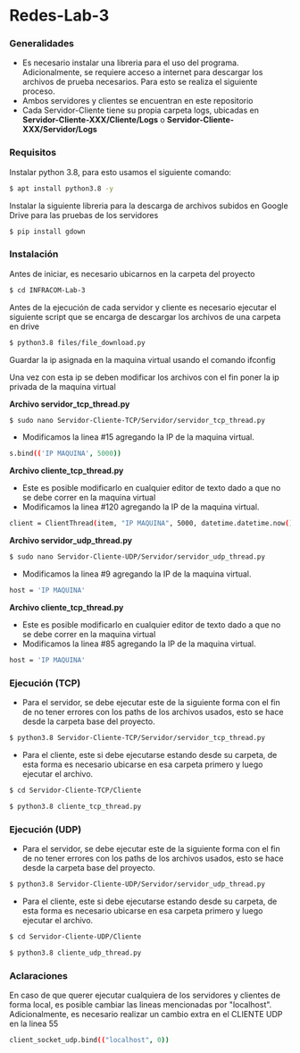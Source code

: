 # Redes-Lab-3

### Generalidades

* Es necesario instalar una libreria para el uso del programa. Adicionalmente, se requiere acceso a internet para descargar los archivos de prueba necesarios. Para esto se realiza el siguiente proceso.
* Ambos servidores y clientes se encuentran en este repositorio
* Cada Servidor-Cliente tiene su propia carpeta logs, ubicadas en **Servidor-Cliente-XXX/Cliente/Logs** o **Servidor-Cliente-XXX/Servidor/Logs**

### Requisitos

Instalar python 3.8, para esto usamos el siguiente comando:

```bash
$ apt install python3.8 -y
```

Instalar la siguiente libreria para la descarga de archivos subidos en Google Drive para las pruebas de los servidores

```bash
$ pip install gdown
```

### Instalación

Antes de iniciar, es necesario ubicarnos en la carpeta del proyecto

```bash
$ cd INFRACOM-Lab-3
```

Antes de la ejecución de cada servidor y cliente es necesario ejecutar el siguiente script que se encarga de descargar los archivos de una carpeta en drive

```bash
$ python3.8 files/file_download.py
```

Guardar la ip asignada en la maquina virtual usando el comando ifconfig

Una vez con esta ip se deben modificar los archivos con el fin poner la ip privada de la maquina virtual

**Archivo servidor_tcp_thread.py**
```bash
$ sudo nano Servidor-Cliente-TCP/Servidor/servidor_tcp_thread.py
```
* Modificamos la linea #15 agregando la IP de la maquina virtual.

```bash
s.bind(('IP MAQUINA', 5000))
```

**Archivo cliente_tcp_thread.py**
* Este es posible modificarlo en cualquier editor de texto dado a que no se debe correr en la maquina virtual
* Modificamos la linea #120 agregando la IP de la maquina virtual.

```bash
client = ClientThread(item, "IP MAQUINA", 5000, datetime.datetime.now().strftime("%Y-%m-%d-%H-%M-%S") + "-log.txt", file_num)
```

**Archivo servidor_udp_thread.py**
```bash
$ sudo nano Servidor-Cliente-UDP/Servidor/servidor_udp_thread.py
```
* Modificamos la linea #9 agregando la IP de la maquina virtual.

```bash
host = 'IP MAQUINA'
```

**Archivo cliente_tcp_thread.py**
* Este es posible modificarlo en cualquier editor de texto dado a que no se debe correr en la maquina virtual
* Modificamos la linea #85 agregando la IP de la maquina virtual.

```bash
host = 'IP MAQUINA'
```

### Ejecución (TCP)

* Para el servidor, se debe ejecutar este de la siguiente forma con el fin de no tener errores con los paths de los archivos usados, esto se hace desde la carpeta base del proyecto.

```bash
$ python3.8 Servidor-Cliente-TCP/Servidor/servidor_tcp_thread.py
```

* Para el cliente, este si debe ejecutarse estando desde su carpeta, de esta forma es necesario ubicarse en esa carpeta primero y luego ejecutar el archivo.

```bash
$ cd Servidor-Cliente-TCP/Cliente
```

```bash
$ python3.8 cliente_tcp_thread.py
```

### Ejecución (UDP)

* Para el servidor, se debe ejecutar este de la siguiente forma con el fin de no tener errores con los paths de los archivos usados, esto se hace desde la carpeta base del proyecto.

```bash
$ python3.8 Servidor-Cliente-UDP/Servidor/servidor_udp_thread.py
```

* Para el cliente, este si debe ejecutarse estando desde su carpeta, de esta forma es necesario ubicarse en esa carpeta primero y luego ejecutar el archivo.

```bash
$ cd Servidor-Cliente-UDP/Cliente
```

```bash
$ python3.8 cliente_udp_thread.py
```

### Aclaraciones
En caso de que querer ejecutar cualquiera de los servidores y clientes de forma local, es posible cambiar las lineas mencionadas por "localhost". Adicionalmente, es necesario realizar un cambio extra en el CLIENTE UDP en la linea 55

```bash
client_socket_udp.bind(("localhost", 0))
```
